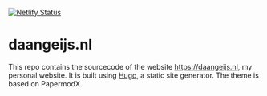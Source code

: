 [![Netlify Status](https://api.netlify.com/api/v1/badges/47ad4c41-9dcf-4a49-b2f7-dde625aa801c/deploy-status)](https://app.netlify.com/sites/daangeijs/deploys)

# daangeijs.nl

This repo contains the sourcecode of the website https://daangeijs.nl, my personal website. It is built using [Hugo](https://gohugo.io/), a static site generator. The theme is based on PapermodX.

